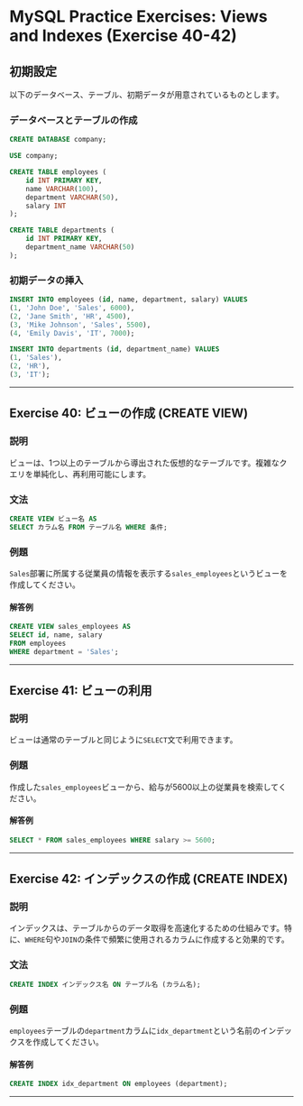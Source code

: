 # MySQL Practice Exercises: Views and Indexes (Exercise 40-42)

## 初期設定

以下のデータベース、テーブル、初期データが用意されているものとします。

### データベースとテーブルの作成

```sql
CREATE DATABASE company;

USE company;

CREATE TABLE employees (
    id INT PRIMARY KEY,
    name VARCHAR(100),
    department VARCHAR(50),
    salary INT
);

CREATE TABLE departments (
    id INT PRIMARY KEY,
    department_name VARCHAR(50)
);
```

### 初期データの挿入

```sql
INSERT INTO employees (id, name, department, salary) VALUES
(1, 'John Doe', 'Sales', 6000),
(2, 'Jane Smith', 'HR', 4500),
(3, 'Mike Johnson', 'Sales', 5500),
(4, 'Emily Davis', 'IT', 7000);

INSERT INTO departments (id, department_name) VALUES
(1, 'Sales'),
(2, 'HR'),
(3, 'IT');
```

---

## Exercise 40: ビューの作成 (CREATE VIEW)

### 説明

ビューは、1つ以上のテーブルから導出された仮想的なテーブルです。複雑なクエリを単純化し、再利用可能にします。

### 文法

```sql
CREATE VIEW ビュー名 AS
SELECT カラム名 FROM テーブル名 WHERE 条件;
```

### 例題

`Sales`部署に所属する従業員の情報を表示する`sales_employees`というビューを作成してください。

#### 解答例

```sql
CREATE VIEW sales_employees AS
SELECT id, name, salary
FROM employees
WHERE department = 'Sales';
```

---

## Exercise 41: ビューの利用

### 説明

ビューは通常のテーブルと同じように`SELECT`文で利用できます。

### 例題

作成した`sales_employees`ビューから、給与が5600以上の従業員を検索してください。

#### 解答例

```sql
SELECT * FROM sales_employees WHERE salary >= 5600;
```

---

## Exercise 42: インデックスの作成 (CREATE INDEX)

### 説明

インデックスは、テーブルからのデータ取得を高速化するための仕組みです。特に、`WHERE`句や`JOIN`の条件で頻繁に使用されるカラムに作成すると効果的です。

### 文法

```sql
CREATE INDEX インデックス名 ON テーブル名 (カラム名);
```

### 例題

`employees`テーブルの`department`カラムに`idx_department`という名前のインデックスを作成してください。

#### 解答例

```sql
CREATE INDEX idx_department ON employees (department);
```

---
